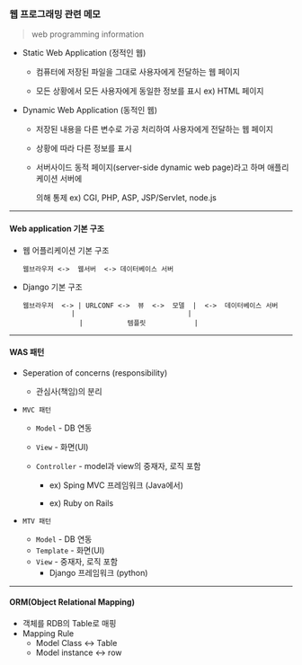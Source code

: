 ### 웹 프로그래밍 관련 메모

> web programming information

  

- Static Web Application (정적인 웹)

  - 컴퓨터에 저장된 파일을 그대로 사용자에게 전달하는 웹 페이지

  - 모든 상황에서 모든 사용자에게 동일한 정보를 표시   ex) HTML 페이지

    

- Dynamic Web Application (동적인 웹)

  - 저장된 내용을 다른 변수로 가공 처리하여 사용자에게 전달하는 웹 페이지

  - 상황에 따라 다른 정보를 표시

  - 서버사이드 동적 페이지(server-side dynamic web page)라고 하며 애플리케이션 서버에

    의해 통제     ex) CGI, PHP, ASP, JSP/Servlet, node.js
    





---

####  Web application 기본 구조



- 웹 어플리케이션 기본 구조

  ```
  웹브라우저 <->  웹서버  <-> 데이터베이스 서버
  ```

- Django 기본 구조 

  ```
  웹브라우저  <-> | URLCONF <->  뷰  <->  모델  |  <->  데이터베이스 서버
  		      |                            |
                |           템플릿            |
  ```





---



#### WAS 패턴



- Seperation of concerns (responsibility)

  - 관심사(책임)의 분리

    

- `MVC 패턴`

  - `Model`         - DB 연동

  - `View`            - 화면(UI)

  - `Controller`  - model과 view의 중재자, 로직 포함

    - ex) Sping MVC 프레임워크 (Java에서)

    - ex) Ruby on Rails

      

- `MTV 패턴`

  - `Model`        - DB 연동
  - `Template`  -  화면(UI)
  - `View`          - 중재자, 로직 포함
    - Django 프레임워크 (python)



---



#### ORM(Object Relational Mapping)

- 객체를 RDB의 Table로 매핑
- Mapping Rule
  -  Model Class <-> Table
  - Model instance <-> row



